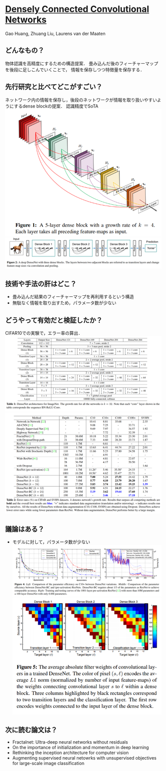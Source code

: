 # [Densely Connected Convolutional Networks](https://arxiv.org/abs/1608.06993)
Gao Huang, Zhuang Liu, Laurens van der Maaten

## どんなもの？
物体認識を高精度にするための構造提案．
畳み込んだ後のフィーチャーマップを後段に足しこんでいくことで，
情報を保存しつつ特徴量を保存する．

## 先行研究と比べてどこがすごい？
ネットワーク内の情報を保存し，後段のネットワークが情報を取り扱いやすいようにするdense blockの提案．
認識精度でSoTA
![img](./img/15.1.png)
![img](./img/15.2.png)


## 技術や手法の肝はどこ？
* 畳み込んだ結果のフィーチャーマップを再利用するという構造
* 無駄なく情報を取り出すため，パラメータ数が少ない

## どうやって有効だと検証したか？
CIFAR10での実験で，エラー率の算出．
![img](./img/15.3.png)
![img](./img/15.4.png)

## 議論はある？
* モデルに対して，パラメータ数が少ない
![img](./img/15.5.png)
![img](./img/15.6.png)

## 次に読む論文は？
* Fractalnet: Ultra-deep neural networks without residuals
* On the importance of initialization and momentum in deep learning
* Rethinking the inception architecture for computer vision
* Augmenting supervised neural netowrks with unsupervised objectives for large-scale image classification
